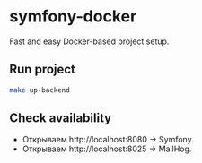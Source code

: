 # symfony-docker

Fast and easy Docker-based project setup.

## Run project

```bash
make up-backend
```

## Check availability

- Открываем http://localhost:8080 → Symfony.
- Открываем http://localhost:8025 → MailHog.